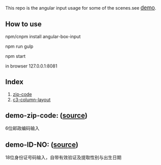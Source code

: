 This repo is the angular input usage for some of the scenes.see <big>[demo](http://sandbox.runjs.cn/show/lxrpul7l)</big>.

## How to use

npm/cnpm install angular-box-input

npm run gulp

npm start

in browser 127.0.0.1:8081

## Index

1. [zip-code](#demo-zip-code-source)
2. [c3-column-layout](#demo-ID-NO-source)

## demo-zip-code: ([source](https://github.com/zppro/angular-box-input/blob/master/src/jade/zip-code.jade))

6位邮政编码输入

## demo-ID-NO: ([source](https://github.com/zppro/h5c3/blob/master/src/jade/ID-NO.jade))

18位身份证号码输入，自带有效验证及提取性别与出生日期